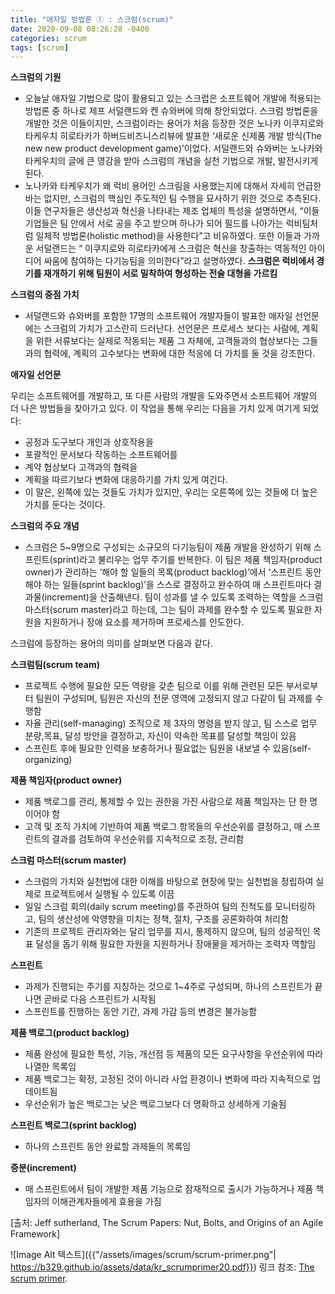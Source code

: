 ```yaml
---
title: "애자일 방법론 ① : 스크럼(scrum)"
date: 2020-09-08 08:26:28 -0400
categories: scrum
tags: [scrum]
---
```


**스크럼의 기원**

- 오늘날 애자일 기법으로 많이 활용되고 있는 스크럽은 소프트웨어 개발에 적용되는 방법론 중 하나로 제프 서덜랜드와 켄 슈와버에 의해 창안되었다. 스크럼 방법론을 개발한 것은 이들이지만, 스크럼이라는 용어가 처음 등장한 것은 노나카 이쿠지로와 타케우치 히로타카가 하버드비즈니스리뷰에 발표한 ‘새로운 신제품 개발 방식(The new new product development game)’이었다. 서덜랜드와 슈와버는 노나카와 타케우치의 글에 큰 영감을 받아 스크럼의 개념을 실천 기법으로 개발, 발전시키게 된다.
- 노나카와 타케우치가 왜 럭비 용어인 스크림을 사용했는지에 대해서 자세히 언급한 바는 없지만, 스크럼의 핵심인 주도적인 팀 수행을 묘사하기 위한 것으로 추측된다. 이들 연구자들은  생산성과 혁신을 나타내는 제조 업체의 특성을 설명하면서, “이들 기업들은 팀 안에서 서로 공을 주고 받으며 하나가 되어 필드를 나아가는 럭비팀처럼 일체적 방법론(holistic method)을 사용한다”고 비유하였다. 또한 이들과 가까운 서덜랜드는 “ 이쿠지로와 히로타카에게 스크럼은 혁신을 창출하는 역동적인 아이디어 싸움에 참여하는 다기능팀을 의미한다”라고 설명하였다. 
  **스크럼은 럭비에서 경기를 재개하기 위해 팀원이 서로 밀착하여 형성하는 전술 대형을 가르킴**


**스크럼의 중점 가치**

- 서덜랜드와 슈와버를 포함한 17명의 소프트웨어 개발자들이 발표한 애자일 선언문에는 스크럼의 가치가 고스란히 드러난다. 선언문은 프로세스 보다는 사람에, 계획을 위한 서류보다는 실제로 작동되는 제품 그 자체에, 고객들과의 협상보다는 그들과의 협력에, 계획의 고수보다는 변화에 대한 적응에 더 가치를 둘 것을 강조한다.

**애자일 선언문**
  
우리는 소프트웨어를 개발하고, 또 다른 사람의 개발을
도와주면서 소프트웨어 개발의 더 나은 방법들을 찾아가고
있다. 이 작업을 통해 우리는 다음을 가치 있게 여기게 되었다:

- 공정과 도구보다 개인과 상호작용을
- 포괄적인 문서보다 작동하는 소프트웨어를
- 계약 협상보다 고객과의 협력을
- 계획을 따르기보다 변화에 대응하기를 가치 있게 여긴다. 
- 이 말은, 왼쪽에 있는 것들도 가치가 있지만,
우리는 오른쪽에 있는 것들에 더 높은 가치를 둔다는 것이다.

**스크럼의 주요 개념**

- 스크럼은 5~9명으로 구성되는 소규모의 다기능팀이 제품 개발을 완성하기 위해 스프린트(sprint)라고 불리우는 업무 주기를 반복한다. 이 팀은 제품 책임자(product owner)가 관리하는 ‘해야 할 일들의 목록(product backlog)’에서 ‘스프린트 동안 해야 하는 일들(sprint backlog)’을 스스로 결정하고 완수하여 매 스프린트마다 결과물(increment)을 산출해낸다. 팀이 성과를 낼 수 있도록 조력하는 역할을 스크럼 마스터(scrum master)라고 하는데, 그는 팀이 과제를 완수할 수 있도록 필요한 자원을 지원하거나 장애 요소를 제거하며 프로세스를 인도한다.

스크럼에 등장하는 용어의 의미를 살펴보면 다음과 같다.

**스크럼팀(scrum team)**

- 프로젝트 수행에 필요한 모든 역량을 갖춘 팀으로 이를 위해 관련된 모든 부서로부터 팀원이 구성되며, 팀원은 자신의 전문 영역에 고정되지 않고 다같이 팀 과제를 수행함
- 자율 관리(self-managing) 조직으로 제 3자의 명령을 받지 않고, 팀 스스로 업무 분량,목표, 달성 방안을 결정하고, 자신이 약속한 목표를 달성할 책임이 있음
- 스프린트 후에 필요한 인력을 보충하거나 필요없는 팀원을 내보낼 수 있음(self-organizing)
    
**제품 책임자(product owner)**

- 제품 백로그를 관리, 통제할 수 있는 권한을 가진 사람으로 제품 책임자는 단 한 명이어야 함
- 고객 및 조직 가치에 기반하여 제품 백로그 항목들의 우선순위를 결정하고, 매 스프린트의 결과를 검토하여 우선순위를 지속적으로 조정, 관리함

**스크럼 마스터(scrum master)**

- 스크럼의 가치와 실천법에 대한 이해를 바탕으로 현장에 맞는 실천법을 정립하여 실제로 프로젝트에서 실행될 수 있도록 이끔
- 일일 스크럼 회의(daily scrum meeting)를 주관하여 팀의 진척도를 모니터링하고, 팀의 생산성에 악영향을 미치는 정책, 절차, 구조를 공론화하여 처리함
- 기존의 프로젝트 관리자와는 달리 업무를 지시, 통제하지 않으며, 팀의 성공적인 목표 달성을 돕기 위해 필요한 자원을 지원하거나 장애물을 제거하는 조력자 역할임

**스프린트**

- 과제가 진행되는 주기를 지칭하는 것으로 1~4주로 구성되며, 하나의 스프린트가 끝나면 곧바로 다음 스프린트가 시작됨
- 스프린트를 진행하는 동안 기간, 과제 가감 등의 변경은 불가능함

**제품 백로그(product backlog)**

- 제품 완성에 필요한 특성, 기능, 개선점 등 제품의 모든 요구사항을 우선순위에 따라 나열한 목록임
- 제품 백로그는 확정, 고정된 것이 아니라 사업 환경이나 변화에 따라 지속적으로 업데이트됨
- 우선순위가 높은 백로그는 낮은 백로그보다 더 명확하고 상세하게 기술됨

**스프린트 백로그(sprint backlog)**
- 하나의 스프린트 동안 완료할 과제들의 목록임

**증분(increment)**
- 매 스프린트에서 팀이 개발한 제품 기능으로 잠재적으로 출시가 가능하거나 제품 책임자의 이해관계자들에게 효용을 가짐

[출처: Jeff sutherland, The Scrum Papers: Nut, Bolts, and Origins of an Agile Framework]

![Image Alt 텍스트]({{"/assets/images/scrum/scrum-primer.png"| https://b329.github.io/assets/data/kr_scrumprimer20.pdf}})
링크 참조: [The scrum primer][jekyll-link].

[jekyll-docs]: https://jekyllrb.com/docs/home
[jekyll-gh]:   https://github.com/b329/springboot2.git
[jekyll-talk]: https://talk.jekyllrb.com/

[jekyll-link]: https://b329.github.io/assets/data/kr_scrumprimer20.pdf

